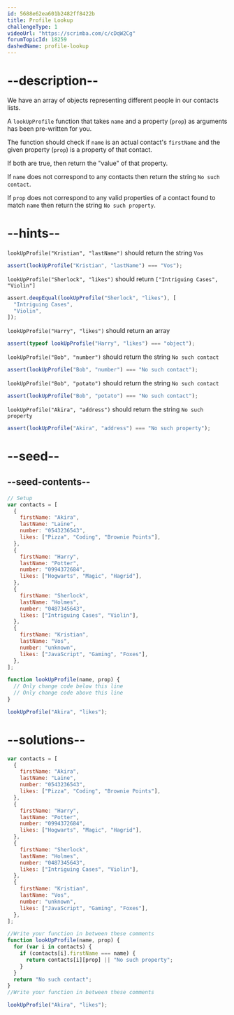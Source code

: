 ```yaml
---
id: 5688e62ea601b2482ff8422b
title: Profile Lookup
challengeType: 1
videoUrl: "https://scrimba.com/c/cDqW2Cg"
forumTopicId: 18259
dashedName: profile-lookup
---
```


# --description--

We have an array of objects representing different people in our contacts lists.

A `lookUpProfile` function that takes `name` and a property (`prop`) as arguments has been pre-written for you.

The function should check if `name` is an actual contact's `firstName` and the given property (`prop`) is a property of that contact.

If both are true, then return the "value" of that property.

If `name` does not correspond to any contacts then return the string `No such contact`.

If `prop` does not correspond to any valid properties of a contact found to match `name` then return the string `No such property`.

# --hints--

`lookUpProfile("Kristian", "lastName")` should return the string `Vos`

```js
assert(lookUpProfile("Kristian", "lastName") === "Vos");
```

`lookUpProfile("Sherlock", "likes")` should return `["Intriguing Cases", "Violin"]`

```js
assert.deepEqual(lookUpProfile("Sherlock", "likes"), [
  "Intriguing Cases",
  "Violin",
]);
```

`lookUpProfile("Harry", "likes")` should return an array

```js
assert(typeof lookUpProfile("Harry", "likes") === "object");
```

`lookUpProfile("Bob", "number")` should return the string `No such contact`

```js
assert(lookUpProfile("Bob", "number") === "No such contact");
```

`lookUpProfile("Bob", "potato")` should return the string `No such contact`

```js
assert(lookUpProfile("Bob", "potato") === "No such contact");
```

`lookUpProfile("Akira", "address")` should return the string `No such property`

```js
assert(lookUpProfile("Akira", "address") === "No such property");
```

# --seed--

## --seed-contents--

```js
// Setup
var contacts = [
  {
    firstName: "Akira",
    lastName: "Laine",
    number: "0543236543",
    likes: ["Pizza", "Coding", "Brownie Points"],
  },
  {
    firstName: "Harry",
    lastName: "Potter",
    number: "0994372684",
    likes: ["Hogwarts", "Magic", "Hagrid"],
  },
  {
    firstName: "Sherlock",
    lastName: "Holmes",
    number: "0487345643",
    likes: ["Intriguing Cases", "Violin"],
  },
  {
    firstName: "Kristian",
    lastName: "Vos",
    number: "unknown",
    likes: ["JavaScript", "Gaming", "Foxes"],
  },
];

function lookUpProfile(name, prop) {
  // Only change code below this line
  // Only change code above this line
}

lookUpProfile("Akira", "likes");
```

# --solutions--

```js
var contacts = [
  {
    firstName: "Akira",
    lastName: "Laine",
    number: "0543236543",
    likes: ["Pizza", "Coding", "Brownie Points"],
  },
  {
    firstName: "Harry",
    lastName: "Potter",
    number: "0994372684",
    likes: ["Hogwarts", "Magic", "Hagrid"],
  },
  {
    firstName: "Sherlock",
    lastName: "Holmes",
    number: "0487345643",
    likes: ["Intriguing Cases", "Violin"],
  },
  {
    firstName: "Kristian",
    lastName: "Vos",
    number: "unknown",
    likes: ["JavaScript", "Gaming", "Foxes"],
  },
];

//Write your function in between these comments
function lookUpProfile(name, prop) {
  for (var i in contacts) {
    if (contacts[i].firstName === name) {
      return contacts[i][prop] || "No such property";
    }
  }
  return "No such contact";
}
//Write your function in between these comments

lookUpProfile("Akira", "likes");
```
